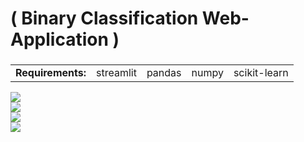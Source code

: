#  ( Binary Classification Web-Application )
<h3>
<table>
  <tr>
    <td> <b>Requirements: </b></td>
 
  <td> streamlit </td>
  <td> pandas </td>
  <td> numpy </td>
  <td> scikit-learn</td>
  </tr>
    </table>
  </h3>
  
  <img src="https://github.com/pdesai878/A-simple-but-powerful-Machine-Learning-Web-App-for-Binary-Classification-/blob/master/images/img1.png"><br>
  <img src="https://github.com/pdesai878/A-simple-but-powerful-Machine-Learning-Web-App-for-Binary-Classification-/blob/master/images/img2.png"><br>
  <img src="https://github.com/pdesai878/A-simple-but-powerful-Machine-Learning-Web-App-for-Binary-Classification-/blob/master/images/img3.png"><br>
  <img src="https://github.com/pdesai878/A-simple-but-powerful-Machine-Learning-Web-App-for-Binary-Classification-/blob/master/images/img4.png"><br>
  
    
